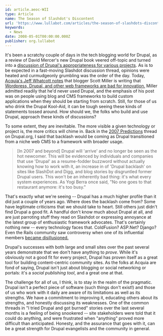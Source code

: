 ```yaml
---
id: article.aeoc-WII
type: Article
name: The Season of Slashdot's Discontent
url: 'https://www.lullabot.com/articles/the-season-of-slashdots-discontent'
keywords:
  - News
date: 2008-05-01T00:00:00.000Z
publisher: org.lullabot
---
```

It's been a scratchy couple of days in the tech blogging world for Drupal, as a review of David Mercer's new Drupal book veered off-topic and turned into a [discussion of Drupal's appropriateness for various projects](http://books.slashdot.org/books/08/04/30/1346258.shtml). As is to be expected in a fast-moving Slashdot discussion thread, opinions were heated and curmudgeonly grumbling was the order of the day. Today, [Acquia's Jeff Whatcott notes](http://jeffwhatcott.com/drupal/content/huh-files-why-wordpress-drupal-and-other-cms%E2%80%99s-are-bad-innovation-brainnovate) that blogger Scott Miller is writing that [Wordpress, Drupal, and other web frameworks are bad for innovation.](http://brainnovate.com/index.php/2008/04/why-wordpress-drupal-and-other-cmss-are-bad-for-innovation/) Miller admitted readily that he'd never used Drupal, and the emphasis of his post was on people using blog and CMS frameworks to build custom applications when they should be starting from scratch. Still, for those of us who drink the Drupal Kool-Aid, it can be tough seeing these kinds of statements tossed around. How should we, the folks who build and use Drupal, approach these kinds of discussions?

To some extent, they are inevitable. The more visible a given technology or project is, the more critics will chime in. Back in the [2007 Predictions](http://drupal.org/node/105423#comment-183465) thread on Drupal.org, I said that backlash would be coming as Drupal transitioned from a niche web CMS to a framework with broader usage.

> \[In 2007 and beyond\] Drupal will 'arrive' and no longer be seen as the hot newcomer. This will be evidenced by individuals and companies that use 'Drupal' as a resume-fodder buzzword without actually knowing how to work with it, an increase in of 'Drupal backlash' on sites like SlashDot and Digg, and blog stories by disgruntled former Drupal users. This won't be an inherently bad thing: it's what every system experiences. As Yogi Berra once said, "No one goes to that restaurant anymore: it's too busy."

That's exactly what we're seeing -- Drupal has a much higher profile than it did just a couple of years ago. Where does the backlash come from? Some have legitimate criticisms that we should take to heart. Still others just didn't find Drupal a good fit. A handful don't know much about Drupal at all, and are just parroting stuff they read on Slashdot or expressing annoyance at the latest group of enthusiastic framework advocates. That's certainly nothing new -- every technology faces that. ColdFusion? ASP.Net? Django? Even the Rails community saw controversy when one of its influential members [became disillusioned.](http://www.zedshaw.com/rants/rails_is_a_ghetto.html)

Drupal's successes with both large and small sites over the past several years demonstrate that we don't have anything to *prove*. While it's obviously not a good fit for every project, Drupal has proven itself as a great tool for building content-centric community sites. As the folks at Acquia are fond of saying, Drupal isn't just about blogging or social networking or portals: it's a *social publishing tool*, and a great one at that.

The challenge for all of us, I think, is to stay in the realm of the pragmatic. Drupal isn't a perfect piece of software (such things don't exist!) and those of us who work with it daily are aware of its limitations as well as its strengths. We have a commitment to improving it, educating others about its strengths, and honestly discussing its weaknesses. One of the common threads in "I tried Drupal and got burned" stories over the last several months is a feeling of being snookered -- site stakeholders were told that it could do anything, and were frustrated when "anything" proved more difficult than anticipated. Honesty, and the assurance that goes with it, can be a great strength for Drupal evangelists and the community in general.

